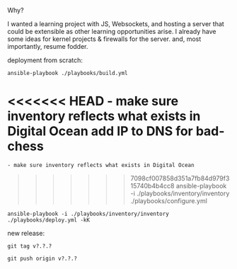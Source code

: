 Why?

I wanted a learning project with JS, Websockets, and hosting a server that could be extensible as other learning opportunities arise.
I already have some ideas for kernel projects & firewalls for the server.
and, most importantly, resume fodder.

deployment from scratch:

    ansible-playbook ./playbooks/build.yml
<<<<<<< HEAD
    - make sure inventory reflects what exists in Digital Ocean add IP to DNS for bad-chess
=======
    
    - make sure inventory reflects what exists in Digital Ocean
    
>>>>>>> 7098cf007858d351a7fb84d979f315740b4b4cc8
    ansible-playbook -i ./playbooks/inventory/inventory ./playbooks/configure.yml
    
    ansible-playbook -i ./playbooks/inventory/inventory ./playbooks/deploy.yml -kK

new release:
    
    git tag v?.?.?
    
    git push origin v?.?.?
